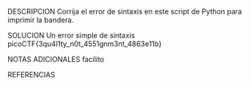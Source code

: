 
DESCRIPCION
 Corrija el error de sintaxis en este script de Python para imprimir la bandera.
 
SOLUCION
Un error simple de sintaxis
picoCTF{3qu4l1ty_n0t_4551gnm3nt_4863e11b}

NOTAS ADICIONALES
facilito

REFERENCIAS